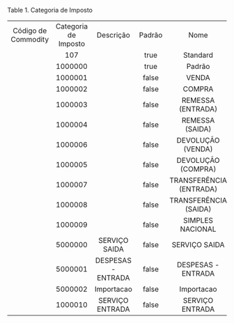 <div id="d238891e1" class="table">

<div class="table-title">

Table 1. Categoria de
Imposto

</div>

<div class="table-contents">

|                     |                      |                    |        |                         |
| :-----------------: | :------------------: | :----------------: | :----: | :---------------------: |
| Código de Commodity | Categoria de Imposto |     Descrição      | Padrão |          Nome           |
|                     |         107          |                    |  true  |        Standard         |
|                     |       1000000        |                    |  true  |         Padrão          |
|                     |       1000001        |                    | false  |          VENDA          |
|                     |       1000002        |                    | false  |         COMPRA          |
|                     |       1000003        |                    | false  |    REMESSA (ENTRADA)    |
|                     |       1000004        |                    | false  |     REMESSA (SAIDA)     |
|                     |       1000006        |                    | false  |    DEVOLUÇÃO (VENDA)    |
|                     |       1000005        |                    | false  |   DEVOLUÇÃO (COMPRA)    |
|                     |       1000007        |                    | false  | TRANSFERÊNCIA (ENTRADA) |
|                     |       1000008        |                    | false  |  TRANSFERÊNCIA (SAIDA)  |
|                     |       1000009        |                    | false  |    SIMPLES NACIONAL     |
|                     |       5000000        |   SERVIÇO SAIDA    | false  |      SERVIÇO SAIDA      |
|                     |       5000001        | DESPESAS - ENTRADA | false  |   DESPESAS - ENTRADA    |
|                     |       5000002        |     Importacao     | false  |       Importacao        |
|                     |       1000010        |  SERVIÇO ENTRADA   | false  |     SERVIÇO ENTRADA     |

</div>

</div>
